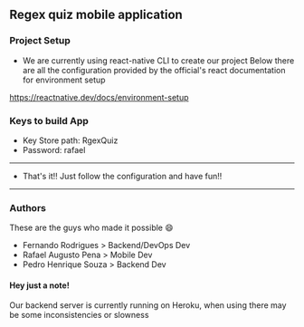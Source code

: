## Regex quiz mobile application

### Project Setup

- We are currently using react-native CLI to create our project
  Below there are all the configuration provided by the official's react documentation for environment setup

https://reactnative.dev/docs/environment-setup

### Keys to build App

- Key Store path: RgexQuiz
- Password: rafael

---

- That's it!! Just follow the configuration and have fun!!

---

### Authors

These are the guys who made it possible 😄

- Fernando Rodrigues > Backend/DevOps Dev
- Rafael Augusto Pena > Mobile Dev
- Pedro Henrique Souza > Backend Dev

#### Hey just a note!

Our backend server is currently running on Heroku, when using there may be some inconsistencies or slowness
